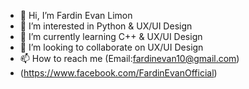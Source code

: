 - 👋 Hi, I’m Fardin Evan Limon
- 👀 I’m interested in Python & UX/UI Design
- 🌱 I’m currently learning C++ & UX/UI Design
- 💞️ I’m looking to collaborate on UX/UI Design
- 📫 How to reach me (Email:fardinevan10@gmail.com)
- (https://www.facebook.com/FardinEvanOfficial)

<!---
fardinevanlimon/fardinevanlimon is a ✨ special ✨ repository because its `README.md` (this file) appears on your GitHub profile.
You can click the Preview link to take a look at your changes.
--->
